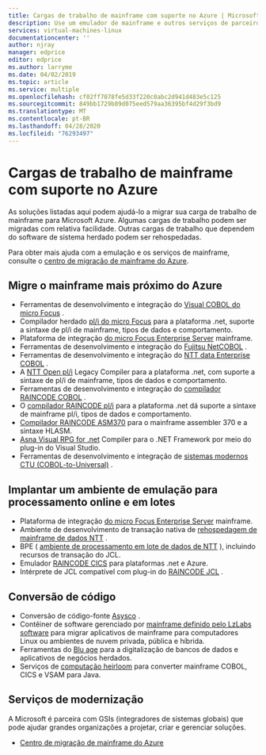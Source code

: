 ```yaml
---
title: Cargas de trabalho de mainframe com suporte no Azure | Microsoft Docs
description: Use um emulador de mainframe e outros serviços de parceiros da Microsoft para hospedar novamente suas cargas de trabalho de mainframe, como sistemas baseados em Z da IBM, usando o Microsoft Azure.
services: virtual-machines-linux
documentationcenter: ''
author: njray
manager: edprice
editor: edprice
ms.author: larryme
ms.date: 04/02/2019
ms.topic: article
ms.service: multiple
ms.openlocfilehash: cf02ff7078fe5d33f220c0abc2d941d483e5c125
ms.sourcegitcommit: 849bb1729b89d075eed579aa36395bf4d29f3bd9
ms.translationtype: MT
ms.contentlocale: pt-BR
ms.lasthandoff: 04/28/2020
ms.locfileid: "76293497"
---
```

# <a name="mainframe-workloads-supported-on-azure"></a>Cargas de trabalho de mainframe com suporte no Azure

As soluções listadas aqui podem ajudá-lo a migrar sua carga de trabalho de mainframe para Microsoft Azure. Algumas cargas de trabalho podem ser migradas com relativa facilidade. Outras cargas de trabalho que dependem do software de sistema herdado podem ser rehospedadas. 

Para obter mais ajuda com a emulação e os serviços de mainframe, consulte o [centro de migração de mainframe do Azure](https://azure.microsoft.com/migration/mainframe/).

## <a name="migrate-mainframe-closer-to-azure"></a>Migre o mainframe mais próximo do Azure

- Ferramentas de desenvolvimento e integração do [Visual COBOL do micro Focus](https://www.microfocus.com/products/visual-cobol/) .
- Compilador herdado [pl/i do micro Focus](https://www.microfocus.com/campaign/download/pli-modernization/) para a plataforma .net, suporte a sintaxe de pl/i de mainframe, tipos de dados e comportamento.
- Plataforma de integração [do micro Focus Enterprise Server](https://www.microfocus.com/products/enterprise-suite/enterprise-server/) mainframe.
- Ferramentas de desenvolvimento e integração do [Fujitsu NetCOBOL](https://www.fujitsu.com/global/products/software/developer-tool/netcobol/) .
- Ferramentas de desenvolvimento e integração do [NTT data Enterprise COBOL](https://us.nttdata.com/en/digital/application-development-and-modernization) .
- A [NTT Open pl/i](https://us.nttdata.com/en/digital/application-development-and-modernization) Legacy Compiler para a plataforma .net, com suporte a sintaxe de pl/i de mainframe, tipos de dados e comportamento.
- Ferramentas de desenvolvimento e integração do [compilador RAINCODE COBOL](https://www.raincode.com/products/cobol/) .
- O [compilador RAINCODE pl/i](https://www.raincode.com/products/pli/) para a plataforma .net dá suporte a sintaxe de mainframe pl/i, tipos de dados e comportamento.
- [Compilador RAINCODE ASM370](https://www.raincode.com/technical-landscape/asm370/) para o mainframe assembler 370 e a sintaxe HLASM.
- [Asna Visual RPG for .net](https://asna.com/us/products/visual-rpg) Compiler para o .NET Framework por meio do plug-in do Visual Studio.
- Ferramentas de desenvolvimento e integração de [sistemas modernos CTU (COBOL-to-Universal)](https://modernsystems.com/automatic-cobol-to-java-conversion/) .

## <a name="deploy-an-emulation-environment-for-online-and-batch-processing"></a>Implantar um ambiente de emulação para processamento online e em lotes

- Plataforma de integração [do micro Focus Enterprise Server](https://www.microfocus.com/products/enterprise-suite/enterprise-server/) mainframe.
- Ambiente de desenvolvimento de transação nativa de [rehospedagem de mainframe de dados NTT](https://us.nttdata.com/en/-/media/assets/white-paper/apps-mainframe-re-hosting-development-environment-whitepaper.pdf) .
- BPE ( [ambiente de processamento em lote de dados de NTT](https://us.nttdata.com/en/-/media/assets/white-paper/apps-mainframe-re-hosting-development-environment-whitepaper.pdf) ), incluindo recursos de transação do JCL.
- Emulador [RAINCODE CICS](https://www.raincode.com/technical-landscape/cics/) para plataformas .net e Azure.
- Intérprete de JCL compatível com plug-in do [RAINCODE JCL](https://www.raincode.com/products/jcl/) .

## <a name="code-conversion"></a>Conversão de código

- Conversão de código-fonte [Asysco](https://www.asysco.com/azure-cloud/) .
- Contêiner de software gerenciado por [mainframe definido pelo LzLabs software](https://www.lzlabs.com/) para migrar aplicativos de mainframe para computadores Linux ou ambientes de nuvem privada, pública e híbrida.
- Ferramentas do [Blu age](https://www.bluage.com/) para a digitalização de bancos de dados e aplicativos de negócios herdados.
- Serviços de [computação heirloom](https://www.heirloomcomputing.com/tag/convert-cobol-to-java/) para converter mainframe COBOL, CICS e VSAM para Java.

## <a name="modernization-services"></a>Serviços de modernização

A Microsoft é parceira com GSIs (integradores de sistemas globais) que pode ajudar grandes organizações a projetar, criar e gerenciar soluções. 

- [Centro de migração de mainframe do Azure](https://azure.microsoft.com/migration/mainframe/)
